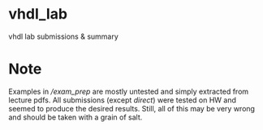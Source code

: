 # vhdl_lab
vhdl  lab  submissions & summary

# Note
Examples in */exam_prep* are mostly untested and simply extracted from lecture pdfs. All submissions (except *direct*) were tested on HW and seemed to produce the desired results. Still, all of this may be very wrong and should be taken with a grain of salt.
